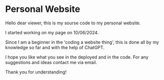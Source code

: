 # **Personal Website**

Hello dear viewer, this is my sourse code to my personal website.

I started working on my page on 10/06/2024.

Since I am a beginner in the 'coding a website thing', this is done all by my knowledge so far and with the help of ChatGPT.

I hope you like what you see in the deployed and in the code. For any suggestions and ideas contact me via email.

Thank you for understanding!
